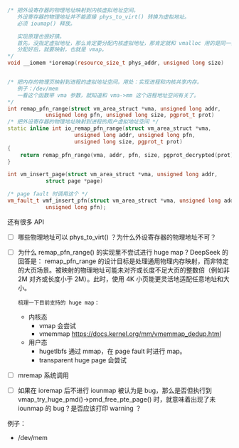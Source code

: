 ```cpp
/* 把外设寄存器的物理地址映射到内核虚拟地址空间。
   外设寄存器的物理地址并不能直接 phys_to_virt() 转换为虚拟地址。
   必须 ioumap() 释放。

   实现原理也很好猜。
   首先，没指定虚拟地址，那么肯定要分配内核虚拟地址，那肯定就和 vmalloc 用的是同一套分配逻辑，
   分配好后，就要映射，也就是 vmap。
*/
void __iomem *ioremap(resource_size_t phys_addr, unsigned long size)


/* 把内存的物理页映射到进程的虚拟地址空间。用处：实现进程和内核共享内存。
   例子：/dev/mem
   一看这个函数带 vma 参数，就知道和 vma->mm 这个进程地址空间有关了。
*/
int remap_pfn_range(struct vm_area_struct *vma, unsigned long addr,
		    unsigned long pfn, unsigned long size, pgprot_t prot)
/* 把外设寄存器的物理地址映射到进程的用户虚拟地址空间 */
static inline int io_remap_pfn_range(struct vm_area_struct *vma,
				     unsigned long addr, unsigned long pfn,
				     unsigned long size, pgprot_t prot)
{
	return remap_pfn_range(vma, addr, pfn, size, pgprot_decrypted(prot));
}

int vm_insert_page(struct vm_area_struct *vma, unsigned long addr,
			struct page *page)

/* page fault 时调用这个 */
vm_fault_t vmf_insert_pfn(struct vm_area_struct *vma, unsigned long addr,
			unsigned long pfn);
```

还有很多 API

- [ ] 哪些物理地址可以 phys_to_virt() ？为什么外设寄存器的物理地址不可？
- [ ] 为什么 remap_pfn_range() 的实现里不尝试进行 huge map ?
      DeepSeek 的回答是：
      remap_pfn_range 的设计目标是处理通用物理内存映射，而非特定的大页场景。被映射的物理地址可能未对齐或长度不足大页的整数倍（例如非 2M 对齐或长度小于 2M）。此时，使用 4K 小页能更灵活地适配任意地址和大小。

      梳理一下目前支持的 huge map：

  - 内核态
    - vmap 会尝试
    - vmemmap https://docs.kernel.org/mm/vmemmap_dedup.html
  - 用户态
    - hugetlbfs 通过 mmap，在 page fault 时进行 map。
    - transparent huge page 会尝试

- [ ] mremap 系统调用
- [ ] 如果在 ioremap 后不进行 iounmap 被认为是 bug，那么是否但执行到 vmap_try_huge_pmd()->pmd_free_pte_page() 时，就意味着出现了未 iounmap 的 bug？是否应该打印 warning ？

例子：

- /dev/mem

